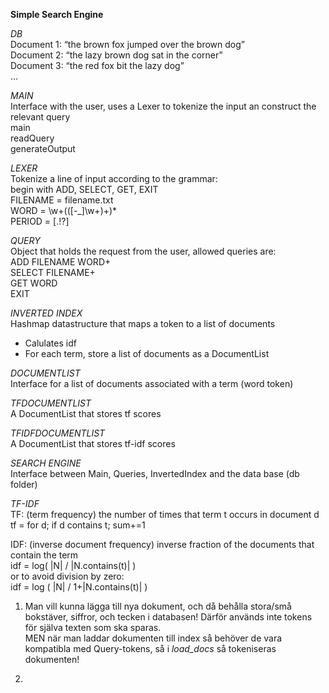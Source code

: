 ﻿__Simple Search Engine__

_DB_  
Document 1: “the brown fox jumped over the brown dog”  
Document 2: “the lazy brown dog sat in the corner”  
Document 3: “the red fox bit the lazy dog”  
...

_MAIN_  
Interface with the user, uses a Lexer to tokenize the input an construct the relevant query  
main  
readQuery  
generateOutput

_LEXER_  
Tokenize a line of input according to the grammar:  
begin with ADD, SELECT, GET, EXIT  
FILENAME = filename.txt  
WORD = \w+(([\-\_]\w+)+)*  
PERIOD = [\.\!\?]

_QUERY_  
Object that holds the request from the user, allowed queries are:  
ADD FILENAME WORD+  
SELECT FILENAME+  
GET WORD  
EXIT

_INVERTED INDEX_  
Hashmap datastructure that maps a token to a list of documents
- Calulates idf  
- For each term, store a list of documents as a DocumentList

_DOCUMENTLIST_  
Interface for a list of documents associated with a term (word token)

_TFDOCUMENTLIST_  
A DocumentList that stores tf scores

_TFIDFDOCUMENTLIST_  
A DocumentList that stores tf-idf scores

_SEARCH ENGINE_  
Interface between Main, Queries, InvertedIndex and the data base (db folder)


_TF-IDF_  
TF: (term frequency) the number of times that term t occurs in document d  
	tf = for d; if d contains t; sum+=1

IDF: (inverse document frequency) inverse fraction of the documents that contain the term  
	idf = log( |N| / |N.contains(t)| )  
 	or to avoid division by zero:  
	idf = log ( |N| / 1+|N.contains(t)| )


1. Man vill kunna lägga till nya dokument, och då behålla stora/små bokstäver, siffror, och tecken i databasen!
Därför används inte tokens för själva texten som ska sparas.  
MEN när man laddar dokumenten till index så behöver de vara kompatibla med Query-tokens, så i _load_docs_ så
tokeniseras dokumenten!

2. 


